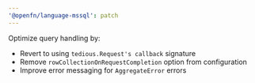 ```yaml
---
'@openfn/language-mssql': patch
---
```


Optimize query handling by:

- Revert to using `tedious.Request's callback` signature
- Remove `rowCollectionOnRequestCompletion` option from configuration
- Improve error messaging for `AggregateError` errors
